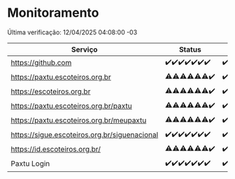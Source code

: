 # Monitoramento

Última verificação: 12/04/2025 04:08:00 -03

|Serviço|Status|Últimas 24h|
|---|---|---|
|https://github.com|<span title="2025-04-05: OK=23">✔️</span><span title="2025-04-06: OK=23">✔️</span><span title="2025-04-07: OK=23">✔️</span><span title="2025-04-08: OK=23">✔️</span><span title="2025-04-09: OK=23">✔️</span><span title="2025-04-10: OK=23">✔️</span><span title="2025-04-11: OK=6">✔️</span>|<span title="11/04/2025 04:09:00 -03 : 200">✔️</span><span title="11/04/2025 05:12:00 -03 : 200">✔️</span><span title="11/04/2025 06:09:00 -03 : 200">✔️</span><span title="11/04/2025 07:09:00 -03 : 200">✔️</span><span title="11/04/2025 08:07:00 -03 : 200">✔️</span><span title="11/04/2025 09:17:00 -03 : 200">✔️</span><span title="11/04/2025 10:19:00 -03 : 200">✔️</span><span title="11/04/2025 11:09:00 -03 : 200">✔️</span><span title="11/04/2025 12:09:00 -03 : 200">✔️</span><span title="11/04/2025 13:11:00 -03 : 200">✔️</span><span title="11/04/2025 14:07:00 -03 : 200">✔️</span><span title="11/04/2025 15:13:00 -03 : 200">✔️</span><span title="11/04/2025 16:07:00 -03 : 200">✔️</span><span title="11/04/2025 17:09:00 -03 : 200">✔️</span><span title="11/04/2025 18:08:00 -03 : 200">✔️</span><span title="11/04/2025 19:08:00 -03 : 200">✔️</span><span title="11/04/2025 20:08:00 -03 : 200">✔️</span><span title="11/04/2025 21:43:00 -03 : 200">✔️</span><span title="11/04/2025 23:17:00 -03 : 200">✔️</span><span title="12/04/2025 00:23:00 -03 : 200">✔️</span><span title="12/04/2025 01:10:00 -03 : 200">✔️</span><span title="12/04/2025 02:08:00 -03 : 200">✔️</span><span title="12/04/2025 03:11:00 -03 : 200">✔️</span><span title="12/04/2025 04:08:00 -03 : 200">✔️</span>|
|https://paxtu.escoteiros.org.br|<span title="2025-04-05: OK=12, Falhas=11">⚠️</span><span title="2025-04-06: OK=11, Falhas=12">⚠️</span><span title="2025-04-07: OK=13, Falhas=10">⚠️</span><span title="2025-04-08: OK=13, Falhas=10">⚠️</span><span title="2025-04-09: OK=15, Falhas=8">⚠️</span><span title="2025-04-10: OK=19, Falhas=4">⚠️</span><span title="2025-04-11: OK=6">✔️</span>|<span title="11/04/2025 04:09:00 -03 : 200">✔️</span><span title="11/04/2025 05:12:00 -03 : 200">✔️</span><span title="11/04/2025 06:09:00 -03 : 200">✔️</span><span title="11/04/2025 07:09:00 -03 : 200">✔️</span><span title="11/04/2025 08:07:00 -03 : 200">✔️</span><span title="11/04/2025 09:17:00 -03 : 200">✔️</span><span title="11/04/2025 10:19:00 -03 : 200">✔️</span><span title="11/04/2025 11:09:00 -03 : 200">✔️</span><span title="11/04/2025 12:09:00 -03 : 200">✔️</span><span title="11/04/2025 13:11:00 -03 : 200">✔️</span><span title="11/04/2025 14:07:00 -03 : 200">✔️</span><span title="11/04/2025 15:13:00 -03 : 403">❌</span><span title="11/04/2025 16:07:00 -03 : 403">❌</span><span title="11/04/2025 17:09:00 -03 : 403">❌</span><span title="11/04/2025 18:08:00 -03 : 403">❌</span><span title="11/04/2025 19:08:00 -03 : 403">❌</span><span title="11/04/2025 20:08:00 -03 : 403">❌</span><span title="11/04/2025 21:43:00 -03 : 403">❌</span><span title="11/04/2025 23:17:00 -03 : 403">❌</span><span title="12/04/2025 00:23:00 -03 : 403">❌</span><span title="12/04/2025 01:10:00 -03 : 403">❌</span><span title="12/04/2025 02:08:00 -03 : 403">❌</span><span title="12/04/2025 03:11:00 -03 : 403">❌</span><span title="12/04/2025 04:08:00 -03 : 403">❌</span>|
|https://escoteiros.org.br|<span title="2025-04-05: OK=1, Falhas=22">⚠️</span><span title="2025-04-06: OK=1, Falhas=22">⚠️</span><span title="2025-04-07: OK=1, Falhas=22">⚠️</span><span title="2025-04-08: OK=4, Falhas=19">⚠️</span><span title="2025-04-09: OK=6, Falhas=17">⚠️</span><span title="2025-04-10: OK=15, Falhas=8">⚠️</span><span title="2025-04-11: OK=6">✔️</span>|<span title="11/04/2025 04:09:00 -03 : 200">✔️</span><span title="11/04/2025 05:12:00 -03 : 200">✔️</span><span title="11/04/2025 06:09:00 -03 : 200">✔️</span><span title="11/04/2025 07:09:00 -03 : 200">✔️</span><span title="11/04/2025 08:07:00 -03 : 200">✔️</span><span title="11/04/2025 09:17:00 -03 : 200">✔️</span><span title="11/04/2025 10:19:00 -03 : 200">✔️</span><span title="11/04/2025 11:09:00 -03 : 200">✔️</span><span title="11/04/2025 12:09:00 -03 : 200">✔️</span><span title="11/04/2025 13:11:00 -03 : 200">✔️</span><span title="11/04/2025 14:07:00 -03 : 200">✔️</span><span title="11/04/2025 15:13:00 -03 : 403">❌</span><span title="11/04/2025 16:07:00 -03 : 403">❌</span><span title="11/04/2025 17:09:00 -03 : 403">❌</span><span title="11/04/2025 18:08:00 -03 : 403">❌</span><span title="11/04/2025 19:08:00 -03 : 403">❌</span><span title="11/04/2025 20:08:00 -03 : 403">❌</span><span title="11/04/2025 21:43:00 -03 : 403">❌</span><span title="11/04/2025 23:17:00 -03 : 403">❌</span><span title="12/04/2025 00:23:00 -03 : 403">❌</span><span title="12/04/2025 01:10:00 -03 : 403">❌</span><span title="12/04/2025 02:08:00 -03 : 403">❌</span><span title="12/04/2025 03:11:00 -03 : 403">❌</span><span title="12/04/2025 04:08:00 -03 : 403">❌</span>|
|https://paxtu.escoteiros.org.br/paxtu|<span title="2025-04-05: OK=4, Falhas=19">⚠️</span><span title="2025-04-06: OK=3, Falhas=20">⚠️</span><span title="2025-04-07: OK=7, Falhas=16">⚠️</span><span title="2025-04-08: OK=6, Falhas=17">⚠️</span><span title="2025-04-09: OK=6, Falhas=17">⚠️</span><span title="2025-04-10: OK=18, Falhas=5">⚠️</span><span title="2025-04-11: OK=6">✔️</span>|<span title="11/04/2025 04:09:00 -03 : 200">✔️</span><span title="11/04/2025 05:12:00 -03 : 200">✔️</span><span title="11/04/2025 06:09:00 -03 : 200">✔️</span><span title="11/04/2025 07:09:00 -03 : 200">✔️</span><span title="11/04/2025 08:07:00 -03 : 200">✔️</span><span title="11/04/2025 09:17:00 -03 : 200">✔️</span><span title="11/04/2025 10:19:00 -03 : 200">✔️</span><span title="11/04/2025 11:09:00 -03 : 200">✔️</span><span title="11/04/2025 12:09:00 -03 : 200">✔️</span><span title="11/04/2025 13:11:00 -03 : 200">✔️</span><span title="11/04/2025 14:07:00 -03 : 200">✔️</span><span title="11/04/2025 15:13:00 -03 : 200">✔️</span><span title="11/04/2025 16:07:00 -03 : 403">❌</span><span title="11/04/2025 17:09:00 -03 : 403">❌</span><span title="11/04/2025 18:08:00 -03 : 403">❌</span><span title="11/04/2025 19:08:00 -03 : 403">❌</span><span title="11/04/2025 20:08:00 -03 : 403">❌</span><span title="11/04/2025 21:43:00 -03 : 403">❌</span><span title="11/04/2025 23:17:00 -03 : 403">❌</span><span title="12/04/2025 00:23:00 -03 : 403">❌</span><span title="12/04/2025 01:10:00 -03 : 403">❌</span><span title="12/04/2025 02:08:00 -03 : 403">❌</span><span title="12/04/2025 03:11:00 -03 : 403">❌</span><span title="12/04/2025 04:08:00 -03 : 403">❌</span>|
|https://paxtu.escoteiros.org.br/meupaxtu|<span title="2025-04-05: OK=7, Falhas=16">⚠️</span><span title="2025-04-06: OK=4, Falhas=19">⚠️</span><span title="2025-04-07: OK=11, Falhas=12">⚠️</span><span title="2025-04-08: OK=9, Falhas=14">⚠️</span><span title="2025-04-09: OK=7, Falhas=16">⚠️</span><span title="2025-04-10: OK=15, Falhas=8">⚠️</span><span title="2025-04-11: OK=6">✔️</span>|<span title="11/04/2025 04:09:00 -03 : 200">✔️</span><span title="11/04/2025 05:12:00 -03 : 200">✔️</span><span title="11/04/2025 06:09:00 -03 : 200">✔️</span><span title="11/04/2025 07:09:00 -03 : 200">✔️</span><span title="11/04/2025 08:07:00 -03 : 200">✔️</span><span title="11/04/2025 09:17:00 -03 : 200">✔️</span><span title="11/04/2025 10:19:00 -03 : 200">✔️</span><span title="11/04/2025 11:09:00 -03 : 200">✔️</span><span title="11/04/2025 12:09:00 -03 : 200">✔️</span><span title="11/04/2025 13:11:00 -03 : 200">✔️</span><span title="11/04/2025 14:07:00 -03 : 200">✔️</span><span title="11/04/2025 15:13:00 -03 : 403">❌</span><span title="11/04/2025 16:07:00 -03 : 403">❌</span><span title="11/04/2025 17:09:00 -03 : 403">❌</span><span title="11/04/2025 18:08:00 -03 : 403">❌</span><span title="11/04/2025 19:08:00 -03 : 403">❌</span><span title="11/04/2025 20:08:00 -03 : 403">❌</span><span title="11/04/2025 21:43:00 -03 : 403">❌</span><span title="11/04/2025 23:17:00 -03 : 403">❌</span><span title="12/04/2025 00:23:00 -03 : 403">❌</span><span title="12/04/2025 01:10:00 -03 : 403">❌</span><span title="12/04/2025 02:08:00 -03 : 403">❌</span><span title="12/04/2025 03:11:00 -03 : 403">❌</span><span title="12/04/2025 04:08:00 -03 : 403">❌</span>|
|https://sigue.escoteiros.org.br/siguenacional|<span title="2025-04-05: OK=23">✔️</span><span title="2025-04-06: OK=23">✔️</span><span title="2025-04-07: OK=23">✔️</span><span title="2025-04-08: OK=23">✔️</span><span title="2025-04-09: OK=23">✔️</span><span title="2025-04-10: OK=23">✔️</span><span title="2025-04-11: OK=6">✔️</span>|<span title="11/04/2025 04:09:00 -03 : 200">✔️</span><span title="11/04/2025 05:12:00 -03 : 200">✔️</span><span title="11/04/2025 06:09:00 -03 : 200">✔️</span><span title="11/04/2025 07:09:00 -03 : 200">✔️</span><span title="11/04/2025 08:07:00 -03 : 200">✔️</span><span title="11/04/2025 09:17:00 -03 : 200">✔️</span><span title="11/04/2025 10:19:00 -03 : 200">✔️</span><span title="11/04/2025 11:09:00 -03 : 200">✔️</span><span title="11/04/2025 12:09:00 -03 : 200">✔️</span><span title="11/04/2025 13:11:00 -03 : 200">✔️</span><span title="11/04/2025 14:07:00 -03 : 200">✔️</span><span title="11/04/2025 15:13:00 -03 : 200">✔️</span><span title="11/04/2025 16:07:00 -03 : 200">✔️</span><span title="11/04/2025 17:09:00 -03 : 200">✔️</span><span title="11/04/2025 18:08:00 -03 : 200">✔️</span><span title="11/04/2025 19:08:00 -03 : 200">✔️</span><span title="11/04/2025 20:08:00 -03 : 200">✔️</span><span title="11/04/2025 21:43:00 -03 : 200">✔️</span><span title="11/04/2025 23:17:00 -03 : 200">✔️</span><span title="12/04/2025 00:23:00 -03 : 200">✔️</span><span title="12/04/2025 01:10:00 -03 : 200">✔️</span><span title="12/04/2025 02:08:00 -03 : 200">✔️</span><span title="12/04/2025 03:11:00 -03 : 200">✔️</span><span title="12/04/2025 04:08:00 -03 : 200">✔️</span>|
|https://id.escoteiros.org.br/|<span title="2025-04-05: OK=13, Falhas=10">⚠️</span><span title="2025-04-06: OK=11, Falhas=12">⚠️</span><span title="2025-04-07: OK=12, Falhas=11">⚠️</span><span title="2025-04-08: OK=15, Falhas=8">⚠️</span><span title="2025-04-09: OK=11, Falhas=12">⚠️</span><span title="2025-04-10: OK=18, Falhas=5">⚠️</span><span title="2025-04-11: OK=6">✔️</span>|<span title="11/04/2025 04:09:00 -03 : 200">✔️</span><span title="11/04/2025 05:12:00 -03 : 200">✔️</span><span title="11/04/2025 06:09:00 -03 : 200">✔️</span><span title="11/04/2025 07:09:00 -03 : 200">✔️</span><span title="11/04/2025 08:07:00 -03 : 200">✔️</span><span title="11/04/2025 09:17:00 -03 : 200">✔️</span><span title="11/04/2025 10:19:00 -03 : 200">✔️</span><span title="11/04/2025 11:09:00 -03 : 200">✔️</span><span title="11/04/2025 12:09:00 -03 : 200">✔️</span><span title="11/04/2025 13:11:00 -03 : 200">✔️</span><span title="11/04/2025 14:07:00 -03 : 200">✔️</span><span title="11/04/2025 15:13:00 -03 : 200">✔️</span><span title="11/04/2025 16:07:00 -03 : 403">❌</span><span title="11/04/2025 17:09:00 -03 : 403">❌</span><span title="11/04/2025 18:08:00 -03 : 403">❌</span><span title="11/04/2025 19:08:00 -03 : 403">❌</span><span title="11/04/2025 20:08:00 -03 : 403">❌</span><span title="11/04/2025 21:43:00 -03 : 403">❌</span><span title="11/04/2025 23:17:00 -03 : 403">❌</span><span title="12/04/2025 00:23:00 -03 : 403">❌</span><span title="12/04/2025 01:10:00 -03 : 403">❌</span><span title="12/04/2025 02:08:00 -03 : 403">❌</span><span title="12/04/2025 03:11:00 -03 : 403">❌</span><span title="12/04/2025 04:08:00 -03 : 403">❌</span>|
|Paxtu Login|<span title="2025-04-05: OK=23">✔️</span><span title="2025-04-06: OK=23">✔️</span><span title="2025-04-07: OK=23">✔️</span><span title="2025-04-08: OK=23">✔️</span><span title="2025-04-09: OK=23">✔️</span><span title="2025-04-10: OK=23">✔️</span><span title="2025-04-11: OK=6">✔️</span>|<span title="11/04/2025 04:09:00 -03 : 200">✔️</span><span title="11/04/2025 05:12:00 -03 : 200">✔️</span><span title="11/04/2025 06:09:00 -03 : 200">✔️</span><span title="11/04/2025 07:09:00 -03 : 200">✔️</span><span title="11/04/2025 08:07:00 -03 : 200">✔️</span><span title="11/04/2025 09:17:00 -03 : 200">✔️</span><span title="11/04/2025 10:19:00 -03 : 200">✔️</span><span title="11/04/2025 11:09:00 -03 : 200">✔️</span><span title="11/04/2025 12:09:00 -03 : 200">✔️</span><span title="11/04/2025 13:11:00 -03 : 200">✔️</span><span title="11/04/2025 14:07:00 -03 : 200">✔️</span><span title="11/04/2025 15:13:00 -03 : 200">✔️</span><span title="11/04/2025 16:07:00 -03 : 200">✔️</span><span title="11/04/2025 17:09:00 -03 : 200">✔️</span><span title="11/04/2025 18:08:00 -03 : 200">✔️</span><span title="11/04/2025 19:08:00 -03 : 200">✔️</span><span title="11/04/2025 20:08:00 -03 : 200">✔️</span><span title="11/04/2025 21:43:00 -03 : 200">✔️</span><span title="11/04/2025 23:17:00 -03 : 200">✔️</span><span title="12/04/2025 00:23:00 -03 : 200">✔️</span><span title="12/04/2025 01:10:00 -03 : 200">✔️</span><span title="12/04/2025 02:08:00 -03 : 200">✔️</span><span title="12/04/2025 03:11:00 -03 : 200">✔️</span><span title="12/04/2025 04:08:00 -03 : 200">✔️</span>|
